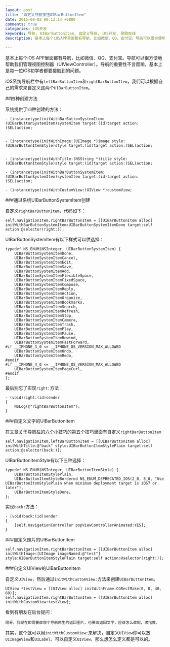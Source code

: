 ```yaml
---
layout: post
title: "自定义导航按钮UIBarButtonItem"
date: 2015-08-02 00:13:14 +0800
comments: true
categories: iOS开发
keywords: 导航, UIBarButtonItem, 自定义导航, iOS开发, 刚刚在线
description: 基本上每个iOSAPP里面都有导航，比如微信、QQ、支付宝。导航可以很方便地帮助我们管理视图控制器（UIViewController）。导航的重要性不言而喻，基本上是每一位iOS初学者都要接触到的问题。

---
```


基本上每个iOS APP里面都有导航，比如微信、QQ、支付宝。导航可以很方便地帮助我们管理视图控制器（UIViewController）。导航的重要性不言而喻，基本上是每一位iOS初学者都要接触到的问题。

iOS系统导航栏中有`leftBarButtonItem`和`rightBarButtonItem`，我们可以根据自己的需求来自定义这两个`UIBarButtonItem`。

<!--more-->

##四种创建方法

系统提供了四种创建的方法：

	- (instancetype)initWithBarButtonSystemItem:(UIBarButtonSystemItem)systemItem target:(id)target action:(SEL)action;


	- (instancetype)initWithImage:(UIImage *)image style:(UIBarButtonItemStyle)style target:(id)target action:(SEL)action;
	

	- (instancetype)initWithTitle:(NSString *)title style:(UIBarButtonItemStyle)style target:(id)target action:(SEL)action;

	- (instancetype)initWithBarButtonSystemItem:(UIBarButtonSystemItem)systemItem target:(id)target action:(SEL)action;

	- (instancetype)initWithCustomView:(UIView *)customView;

###通过系统UIBarButtonSystemItem创建

自定义`rightBarButtonItem`，代码如下：

    self.navigationItem.rightBarButtonItem = [[UIBarButtonItem alloc] initWithBarButtonSystemItem:UIBarButtonSystemItemDone target:self action:@selector(right:)];

UIBarButtonSystemItem有以下样式可以供选择：
	
	typedef NS_ENUM(NSInteger, UIBarButtonSystemItem) {
	    UIBarButtonSystemItemDone,
	    UIBarButtonSystemItemCancel,
	    UIBarButtonSystemItemEdit,  
	    UIBarButtonSystemItemSave,  
	    UIBarButtonSystemItemAdd,
	    UIBarButtonSystemItemFlexibleSpace,
	    UIBarButtonSystemItemFixedSpace,
	    UIBarButtonSystemItemCompose,
	    UIBarButtonSystemItemReply,
	    UIBarButtonSystemItemAction,
	    UIBarButtonSystemItemOrganize,
	    UIBarButtonSystemItemBookmarks,
	    UIBarButtonSystemItemSearch,
	    UIBarButtonSystemItemRefresh,
	    UIBarButtonSystemItemStop,
	    UIBarButtonSystemItemCamera,
	    UIBarButtonSystemItemTrash,
	    UIBarButtonSystemItemPlay,
	    UIBarButtonSystemItemPause,
	    UIBarButtonSystemItemRewind,
	    UIBarButtonSystemItemFastForward,
	#if __IPHONE_3_0 <= __IPHONE_OS_VERSION_MAX_ALLOWED
	    UIBarButtonSystemItemUndo,
	    UIBarButtonSystemItemRedo,
	#endif
	#if __IPHONE_4_0 <= __IPHONE_OS_VERSION_MAX_ALLOWED
	    UIBarButtonSystemItemPageCurl,
	#endif
	};
	

最后别忘了实现`right:`方法：

	- (void)right:(id)sender
	{
	    NSLog(@"rightBarButtonItem");
	}


###自定义文字的UIBarButtonItem

在文章[关于导航栏的六个小技巧](http://www.superqq.com/blog/2015/07/30/six-tips-on-navigation-bar/)的第五个技巧里面有自定义`rightBarButtonItem`

	self.navigationItem.leftBarButtonItem = [[UIBarButtonItem alloc] initWithTitle:@"back" style:UIBarButtonItemStylePlain target:self action:@selector(back:)];

UIBarButtonItemStyle有以下三种选择：

	typedef NS_ENUM(NSInteger, UIBarButtonItemStyle) {
	    UIBarButtonItemStylePlain,
	    UIBarButtonItemStyleBordered NS_ENUM_DEPRECATED_IOS(2_0, 8_0, "Use UIBarButtonItemStylePlain when minimum deployment target is iOS7 or later"),
	    UIBarButtonItemStyleDone,
	};

实现`back:`方法：
	
	- (void)back:(id)sender
	{
	    [self.navigationController popViewControllerAnimated:YES];
	}

###自定义照片的UIBarButtonItem

    self.navigationItem.rightBarButtonItem = [[UIBarButtonItem alloc] initWithImage:[UIImage imageNamed:@"test"] style:UIBarButtonItemStylePlain target:self action:@selector(right:)];


###自定义UIView的UIBarButtonItem

自定义`UIView`，然后通过`initWithCustomView:`方法来创建`UIBarButtonItem`。

	
 	UIView *testView = [[UIView alloc] initWithFrame:CGRectMake(0, 0, 40, 60)];
    self.navigationItem.rightBarButtonItem = [[UIBarButtonItem alloc] initWithCustomView:testView];
    
看到有朋友在后台提问：

	刚哥，我现在即需要改那个导航原生的返回图片，也要改返回文字，应该怎么改呢，求指教。

其实，这个就可以用`initWithCustomView:`来解决，自定义`UIView`你可以放`UIImageView`和`UILabel`。可以自定义`UIView`，那么想怎么定义都是可以的。
 
